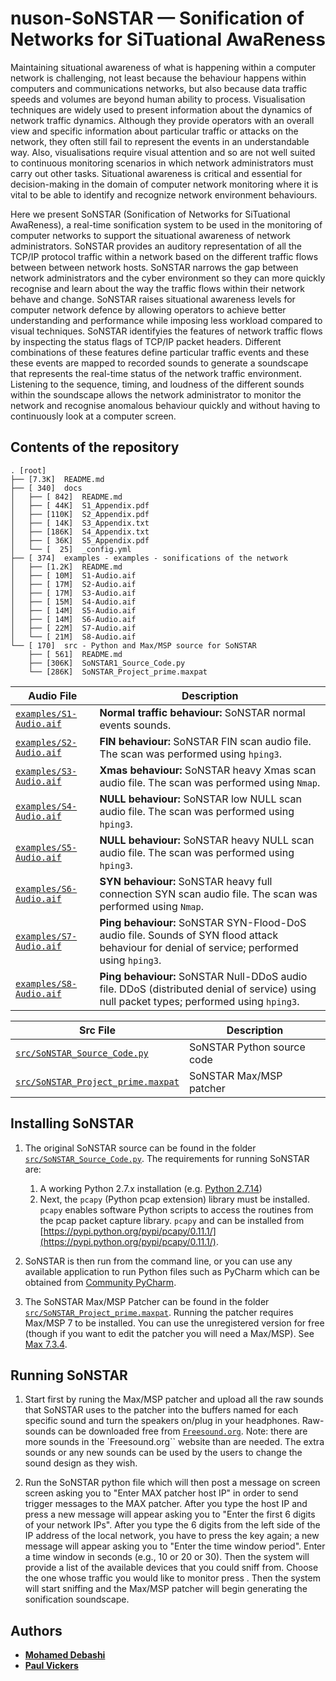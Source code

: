# nuson-SoNSTAR &mdash; Sonification of Networks for SiTuational AwaReness

Maintaining situational awareness of what is happening within a computer network is
challenging, not least because the behaviour happens within computers and communications
networks, but also because data traffic speeds and volumes are beyond human ability to
process. Visualisation techniques are widely used to present information about the
dynamics of network traffic dynamics. Although they provide operators with an overall
view and specific information about particular traffic or attacks on the network, they
often still fail to represent the events in an understandable way. Also, visualisations
require visual attention and so are not well suited to continuous monitoring scenarios
in which network administrators must carry out other tasks. Situational awareness is
critical and essential for decision-making in the domain of computer network monitoring
where it is vital to be able to identify and recognize network environment behaviours.

Here we present SoNSTAR (Sonification of Networks for SiTuational AwaReness), a
real-time sonification system to be used in the monitoring of computer networks to
support the situational awareness of network administrators. SoNSTAR provides an
auditory representation of all the TCP/IP protocol traffic within a network based on the
different traffic flows between between network hosts. SoNSTAR narrows the gap between
network administrators and the cyber environment so they can more quickly recognise and
learn about the way the traffic flows within their network behave and change. SoNSTAR
raises situational awareness levels for computer network defence by allowing operators
to achieve better understanding and performance while imposing less workload compared to
visual techniques. SoNSTAR identifyies the features of network traffic flows by
inspecting the status flags of TCP/IP packet headers. Different combinations of these
features define particular traffic events and these these events are mapped to recorded
sounds to generate a soundscape that represents the real-time status of the network
traffic environment. Listening to the sequence, timing, and loudness of the different
sounds within the soundscape allows the network administrator to monitor the network and
recognise anomalous behaviour quickly and without having to continuously look at a
computer screen.

## Contents of the repository
```
. [root]
├── [7.3K]  README.md
├── [ 340]  docs
│   ├── [ 842]  README.md
│   ├── [ 44K]  S1_Appendix.pdf
│   ├── [110K]  S2_Appendix.pdf
│   ├── [ 14K]  S3_Appendix.txt
│   ├── [186K]  S4_Appendix.txt
│   ├── [ 36K]  S5_Appendix.pdf
│   └── [  25]  _config.yml
├── [ 374]  examples - examples - sonifications of the network
│   ├── [1.2K]  README.md
│   ├── [ 10M]  S1-Audio.aif
│   ├── [ 17M]  S2-Audio.aif
│   ├── [ 17M]  S3-Audio.aif
│   ├── [ 15M]  S4-Audio.aif
│   ├── [ 14M]  S5-Audio.aif
│   ├── [ 14M]  S6-Audio.aif
│   ├── [ 22M]  S7-Audio.aif
│   └── [ 21M]  S8-Audio.aif
└── [ 170]  src - Python and Max/MSP source for SoNSTAR
    ├── [ 561]  README.md
    ├── [306K]  SoNSTAR1_Source_Code.py
    └── [286K]  SoNSTAR_Project_prime.maxpat
```


| Audio File | Description |
| ------------- | --------------- |
|[`examples/S1-Audio.aif`](examples/S1-Audio.aif) | **Normal traffic behaviour:**  SoNSTAR normal events sounds.|
|[`examples/S2-Audio.aif`](examples/S2-Audio.aif) | **FIN behaviour:**  SoNSTAR FIN scan audio file. The scan was performed using `hping3`. |
|[`examples/S3-Audio.aif`](examples/S3-Audio.aif) | **Xmas behaviour:**  SoNSTAR heavy Xmas scan audio file. The scan was performed using `Nmap`. |
|[`examples/S4-Audio.aif`](examples/S4-Audio.aif)| **NULL behaviour:**  SoNSTAR low NULL scan audio file. The scan was performed using `hping3`.|
|[`examples/S5-Audio.aif`](examples/S5-Audio.aif) | **NULL behaviour:**  SoNSTAR heavy NULL scan audio file. The scan was performed using `hping3`. |
|[`examples/S6-Audio.aif`](examples/S6-Audio.aif) | **SYN behaviour:**  SoNSTAR heavy full connection SYN scan audio file. The scan was performed using `Nmap`. |
|[`examples/S7-Audio.aif`](examples/S7-Audio.aif) | **Ping behaviour:**  SoNSTAR SYN-Flood-DoS audio file. Sounds of SYN flood attack behaviour for denial of service; performed using `hping3`. |
|[`examples/S8-Audio.aif`](examples/S8-Audio.aif) | **Ping behaviour:**  SoNSTAR Null-DDoS audio file. DDoS (distributed denial of service) using null packet types; performed using `hping3`. |

| Src File | Description |
| ------------- | --------------- |
| [`src/SoNSTAR_Source_Code.py`](src/SoNSTAR_Source_Code.py) | SoNSTAR Python source code |
| [`src/SoNSTAR_Project_prime.maxpat`](src/SoNSTAR_Project_prime.maxpat) | SoNSTAR Max/MSP patcher |



## Installing SoNSTAR
1. The original SoNSTAR source can be found in the folder [`src/SoNSTAR_Source_Code.py`](src/SoNSTAR_Source_Code.py). The requirements for running SoNSTAR are:
    1. A working Python 2.7.x installation (e.g. [Python 2.7.14](https://www.python.org/downloads/release/python-2714/))
	1. Next, the `pcapy` (Python pcap extension) library must be installed. `pcapy` enables software Python scripts to access the routines from the pcap packet capture library. `pcapy` and can be installed from  [https://pypi.python.org/pypi/pcapy/0.11.1/](https://pypi.python.org/pypi/pcapy/0.11.1/). 
2. SoNSTAR is then run from the command line, or you can use any available application to run Python files such as PyCharm which can be obtained from [Community PyCharm](https://www.jetbrains.com/pycharm/download/).

3. The SoNSTAR Max/MSP Patcher can be found in the folder [`src/SoNSTAR_Project_prime.maxpat`](src/SoNSTAR_Project_prime.maxpat). 
Running the patcher requires Max/MSP 7 to be installed. You can use the unregistered 
version for free (though if you want to edit the patcher you will need a Max/MSP). 
See [Max 7.3.4](https://cycling74.com/downloads).


## Running SoNSTAR

1. Start first by runing the Max/MSP patcher and upload all the raw sounds that SoNSTAR 
uses to the patcher into the buffers named for each specific sound and turn the speakers 
on/plug in your headphones. Raw-sounds can be downloaded free from [`Freesound.org`](https://freesound.org/).
Note: there are more sounds in the `Freesound.org`` website than are needed. The extra sounds
or any new sounds can be used by the users to change the sound design as they wish.

2. Run the SoNSTAR python file which will then post a message on screen screen asking you 
to "Enter MAX patcher host IP" in order to send trigger messages to the MAX patcher. 
After you type the host IP and press <ENTER> a new message will appear asking you to 
"Enter the first 6 digits of your network IPs". After you type the 6 digits from the left 
side of the IP address of the local network, you have to press the <ENTER> key again; 
a new message will appear asking you to "Enter the time window period". Enter a time window
 in seconds (e.g., 10 or 20 or 30). Then the system will provide a list of the available 
 devices that you could sniff from. Choose the one whose traffic you would like to 
 monitor press <ENTER>. Then the system will start sniffing and the Max/MSP patcher
 will begin generating the sonification soundscape.

## Authors  
* [**Mohamed Debashi**](https://)
* [**Paul Vickers**](https://paulvickers.github.io)
